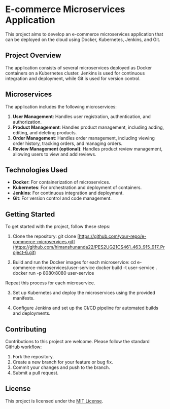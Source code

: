# E-commerce Microservices Application

This project aims to develop an e-commerce microservices application that can be deployed on the cloud using Docker, Kubernetes, Jenkins, and Git.

## Project Overview

The application consists of several microservices deployed as Docker containers on a Kubernetes cluster. Jenkins is used for continuous integration and deployment, while Git is used for version control.

## Microservices

The application includes the following microservices:

1. **User Management**: Handles user registration, authentication, and authorization.
2. **Product Management**: Handles product management, including adding, editing, and deleting products.
3. **Order Management**: Handles order management, including viewing order history, tracking orders, and managing orders.
4. **Review Management (optional)**: Handles product review management, allowing users to view and add reviews.

## Technologies Used

- **Docker**: For containerization of microservices.
- **Kubernetes**: For orchestration and deployment of containers.
- **Jenkins**: For continuous integration and deployment.
- **Git**: For version control and code management.

## Getting Started

To get started with the project, follow these steps:

1. Clone the repository:
git clone [https://github.com/your-repo/e-commerce-microservices.git](https://github.com/himanshunanda22/PES2UG21CS461_463_915_917_Project-6.git)

2. Build and run the Docker images for each microservice:
cd e-commerce-microservices/user-service
docker build -t user-service .
docker run -p 8080:8080 user-service

Repeat this process for each microservice.

3. Set up Kubernetes and deploy the microservices using the provided manifests.

4. Configure Jenkins and set up the CI/CD pipeline for automated builds and deployments.

## Contributing

Contributions to this project are welcome. Please follow the standard GitHub workflow:

1. Fork the repository.
2. Create a new branch for your feature or bug fix.
3. Commit your changes and push to the branch.
4. Submit a pull request.

## License

This project is licensed under the [MIT License](LICENSE).

